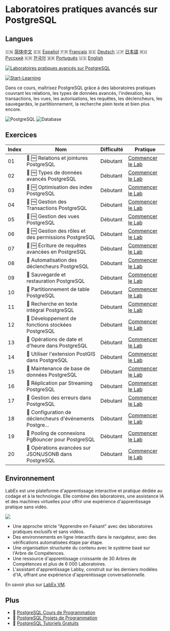# Laboratoires pratiques avancés sur PostgreSQL

## Langues

🇨🇳 [简体中文](README_zh.md) 🇪🇸 [Español](README_es.md) 🇫🇷 [Français](README_fr.md) 🇩🇪 [Deutsch](README_de.md) 🇯🇵 [日本語](README_ja.md) 🇷🇺 [Русский](README_ru.md) 🇰🇷 [한국어](README_ko.md) 🇧🇷 [Português](README_pt.md) 🇺🇸 [English](README.md) 

[![Laboratoires pratiques avancés sur PostgreSQL](https://cover-creator.labex.io/advanced-postgresql-practical-labs.png?lang=fr)](https://labex.io/fr/courses/advanced-postgresql-practical-labs)

[![Start-Learning](https://img.shields.io/badge/Start-Learning-whitesmoke?style=for-the-badge)](https://labex.io/fr/courses/advanced-postgresql-practical-labs)

Dans ce cours, maîtrisez PostgreSQL grâce à des laboratoires pratiques couvrant les relations, les types de données avancés, l'indexation, les transactions, les vues, les autorisations, les requêtes, les déclencheurs, les sauvegardes, le partitionnement, la recherche plein texte et bien plus encore.

![PostgreSQL](https://img.shields.io/badge/PostgreSQL-whitesmoke?style=for-the-badge&logo=postgresql)
![Database](https://img.shields.io/badge/Database-whitesmoke?style=for-the-badge&logo=database)


## Exercices

|   Index | Nom                                                       | Difficulté   | Pratique                                                                                                                                       |
|---------|-----------------------------------------------------------|--------------|------------------------------------------------------------------------------------------------------------------------------------------------|
|      01 | 📖 🆓 Relations et jointures PostgreSQL                   | Débutant     | <a target='_blank' href='https://labex.io/fr/tutorials/postgresql-postgresql-relationships-and-joins-550959'>Commencer le Lab</a>              |
|      02 | 📖 🆓 Types de données avancés PostgreSQL                 | Débutant     | <a target='_blank' href='https://labex.io/fr/tutorials/postgresql-postgresql-advanced-data-types-550947'>Commencer le Lab</a>                  |
|      03 | 📖 🆓 Optimisation des index PostgreSQL                   | Débutant     | <a target='_blank' href='https://labex.io/fr/tutorials/postgresql-data-filtering-and-simple-queries-in-postgresql-550955'>Commencer le Lab</a> |
|      04 | 📖 🆓 Gestion des Transactions PostgreSQL                 | Débutant     | <a target='_blank' href='https://labex.io/fr/tutorials/postgresql-data-filtering-and-simple-queries-in-postgresql-550964'>Commencer le Lab</a> |
|      05 | 📖 🆓 Gestion des vues PostgreSQL                         | Débutant     | <a target='_blank' href='https://labex.io/fr/tutorials/postgresql-data-filtering-and-simple-queries-in-postgresql-550966'>Commencer le Lab</a> |
|      06 | 📖 🆓 Gestion des rôles et des permissions PostgreSQL     | Débutant     | <a target='_blank' href='https://labex.io/fr/tutorials/postgresql-postgresql-role-and-permission-management-550960'>Commencer le Lab</a>       |
|      07 | 📖 🆓 Écriture de requêtes avancées en PostgreSQL         | Débutant     | <a target='_blank' href='https://labex.io/fr/tutorials/postgresql-postgresql-advanced-query-writing-550948'>Commencer le Lab</a>               |
|      08 | 📖  Automatisation des déclencheurs PostgreSQL            | Débutant     | <a target='_blank' href='https://labex.io/fr/tutorials/postgresql-postgresql-trigger-automation-550965'>Commencer le Lab</a>                   |
|      09 | 📖  Sauvegarde et restauration PostgreSQL                 | Débutant     | <a target='_blank' href='https://labex.io/fr/tutorials/postgresql-data-filtering-and-simple-queries-in-postgresql-550949'>Commencer le Lab</a> |
|      10 | 📖  Partitionnement de table PostgreSQL                   | Débutant     | <a target='_blank' href='https://labex.io/fr/tutorials/postgresql-data-filtering-and-simple-queries-in-postgresql-550963'>Commencer le Lab</a> |
|      11 | 📖  Recherche en texte intégral PostgreSQL                | Débutant     | <a target='_blank' href='https://labex.io/fr/tutorials/postgresql-data-filtering-and-simple-queries-in-postgresql-550954'>Commencer le Lab</a> |
|      12 | 📖  Développement de fonctions stockées PostgreSQL        | Débutant     | <a target='_blank' href='https://labex.io/fr/tutorials/postgresql-data-filtering-and-simple-queries-in-postgresql-550961'>Commencer le Lab</a> |
|      13 | 📖  Opérations de date et d'heure dans PostgreSQL         | Débutant     | <a target='_blank' href='https://labex.io/fr/tutorials/postgresql-data-filtering-and-simple-queries-in-postgresql-550951'>Commencer le Lab</a> |
|      14 | 📖  Utiliser l'extension PostGIS dans PostgreSQL          | Débutant     | <a target='_blank' href='https://labex.io/fr/tutorials/postgresql-using-the-postgis-extension-in-postgresql-550958'>Commencer le Lab</a>       |
|      15 | 📖  Maintenance de base de données PostgreSQL             | Débutant     | <a target='_blank' href='https://labex.io/fr/tutorials/postgresql-postgresql-database-maintenance-550950'>Commencer le Lab</a>                 |
|      16 | 📖  Réplication par Streaming PostgreSQL                  | Débutant     | <a target='_blank' href='https://labex.io/fr/tutorials/postgresql-data-filtering-and-simple-queries-in-postgresql-550962'>Commencer le Lab</a> |
|      17 | 📖  Gestion des erreurs dans PostgreSQL                   | Débutant     | <a target='_blank' href='https://labex.io/fr/tutorials/postgresql-data-filtering-and-simple-queries-in-postgresql-550952'>Commencer le Lab</a> |
|      18 | 📖  Configuration de déclencheurs d'événements Postgre... | Débutant     | <a target='_blank' href='https://labex.io/fr/tutorials/postgresql-postgresql-event-trigger-setup-550953'>Commencer le Lab</a>                  |
|      19 | 📖  Pooling de connexions PgBouncer pour PostgreSQL       | Débutant     | <a target='_blank' href='https://labex.io/fr/tutorials/postgresql-data-filtering-and-simple-queries-in-postgresql-550957'>Commencer le Lab</a> |
|      20 | 📖  Opérations avancées sur JSON/JSONB dans PostgreSQL    | Débutant     | <a target='_blank' href='https://labex.io/fr/tutorials/postgresql-data-filtering-and-simple-queries-in-postgresql-550956'>Commencer le Lab</a> |

## Environnement

LabEx est une plateforme d'apprentissage interactive et pratique dédiée au codage et à la technologie. Elle combine des laboratoires, une assistance IA et des machines virtuelles pour offrir une expérience d'apprentissage pratique sans vidéo.

![](https://tutorial-screenshot.getvm.io/images/vm-1725247253.png)

- Une approche stricte "Apprendre en Faisant" avec des laboratoires pratiques exclusifs et sans vidéos.
- Des environnements en ligne interactifs dans le navigateur, avec des vérifications automatisées étape par étape.
- Une organisation structurée du contenu avec le système basé sur l'Arbre de Compétences.
- Une ressource d'apprentissage croissante de 30 Arbres de Compétences et plus de 6 000 Laboratoires.
- L'assistant d'apprentissage Labby, construit sur les derniers modèles d'IA, offrant une expérience d'apprentissage conversationnelle.

En savoir plus sur [LabEx VM](https://support.labex.io/using-labex/virtual-machine).

## Plus

- 🔗 [PostgreSQL Cours de Programmation](https://github.com/labex-labs/awesome-programming-courses)
- 🔗 [PostgreSQL Projets de Programmation](https://github.com/labex-labs/awesome-programming-projects)
- 🔗 [PostgreSQL Tutoriels Gratuits](https://github.com/labex-labs/postgresql-free-tutorials)

